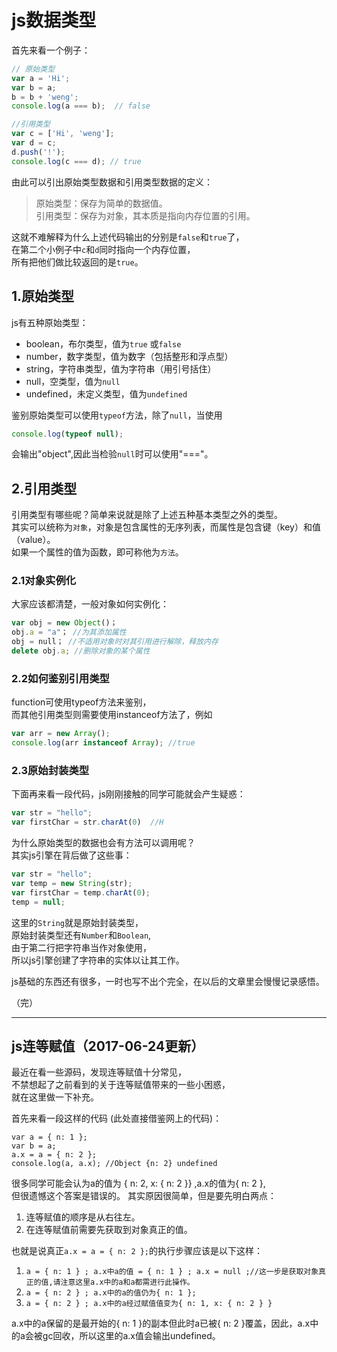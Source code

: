 # js数据类型
首先来看一个例子：
```js
// 原始类型
var a = 'Hi';
var b = a;
b = b + 'weng';
console.log(a === b);  // false

//引用类型
var c = ['Hi', 'weng'];
var d = c;
d.push('!');
console.log(c === d); // true
```
由此可以引出原始类型数据和引用类型数据的定义：
>原始类型：保存为简单的数据值。  
>引用类型：保存为对象，其本质是指向内存位置的引用。

这就不难解释为什么上述代码输出的分别是`false`和`true`了，  
在第二个小例子中`c`和`d`同时指向一个内存位置，  
所有把他们做比较返回的是`true`。
## 1.原始类型
js有五种原始类型：
- boolean，布尔类型，值为`true` 或`false`
- number，数字类型，值为数字（包括整形和浮点型）
- string，字符串类型，值为字符串（用引号括住）
- null，空类型，值为`null`
- undefined，未定义类型，值为`undefined`  

鉴别原始类型可以使用`typeof`方法，除了`null`，当使用
```js
console.log(typeof null);
```
会输出"object",因此当检验`null`时可以使用"==="。
## 2.引用类型
引用类型有哪些呢？简单来说就是除了上述五种基本类型之外的类型。  
其实可以统称为`对象`，对象是包含属性的无序列表，而属性是包含键（key）和值（value）。  
如果一个属性的值为函数，即可称他为`方法`。
### 2.1对象实例化
大家应该都清楚，一般对象如何实例化：  
```js
var obj = new Object()；
obj.a = "a"； //为其添加属性
obj = null； //不适用对象时对其引用进行解除，释放内存
delete obj.a; //删除对象的某个属性
```
### 2.2如何鉴别引用类型
function可使用typeof方法来鉴别，  
而其他引用类型则需要使用instanceof方法了，例如
```js
var arr = new Array();
console.log(arr instanceof Array); //true
```
### 2.3原始封装类型
下面再来看一段代码，js刚刚接触的同学可能就会产生疑惑：
```js
var str = "hello";
var firstChar = str.charAt(0)  //H
```
为什么原始类型的数据也会有方法可以调用呢？  
其实js引擎在背后做了这些事：
```js
var str = "hello";
var temp = new String(str);
var firstChar = temp.charAt(0);
temp = null;
```
这里的`String`就是原始封装类型，  
原始封装类型还有`Number`和`Boolean`,  
由于第二行把字符串当作对象使用，  
所以js引擎创建了字符串的实体以让其工作。  

js基础的东西还有很多，一时也写不出个完全，在以后的文章里会慢慢记录感悟。

（完）

-----------------------
## js连等赋值（2017-06-24更新）  
最近在看一些源码，发现连等赋值十分常见，  
不禁想起了之前看到的关于连等赋值带来的一些小困惑，  
就在这里做一下补充。

首先来看一段这样的代码 (此处直接借鉴网上的代码)：

```
var a = { n: 1 };
var b = a;
a.x = a = { n: 2 };
console.log(a, a.x); //Object {n: 2} undefined
```
很多同学可能会认为a的值为 { n: 2, x: { n: 2 }} ,a.x的值为{ n: 2 },  
但很遗憾这个答案是错误的。
其实原因很简单，但是要先明白两点：
1. 连等赋值的顺序是从右往左。
2. 在连等赋值前需要先获取到对象真正的值。  

也就是说真正`a.x = a = { n: 2 };`的执行步骤应该是以下这样：
1. `a = { n: 1 } ; a.x中a的值 = { n: 1 } ; a.x = null ;//这一步是获取对象真正的值,请注意这里a.x中的a和a都需进行此操作。`
2. `a = { n: 2 } ; a.x中的a的值仍为{ n: 1 };`
3. `a = { n: 2 } ; a.x中的a经过赋值值变为{ n: 1, x: { n: 2 } }`  

a.x中的a保留的是最开始的{ n: 1 }的副本但此时a已被{ n: 2 }覆盖，因此，a.x中的a会被gc回收，所以这里的a.x值会输出undefined。
